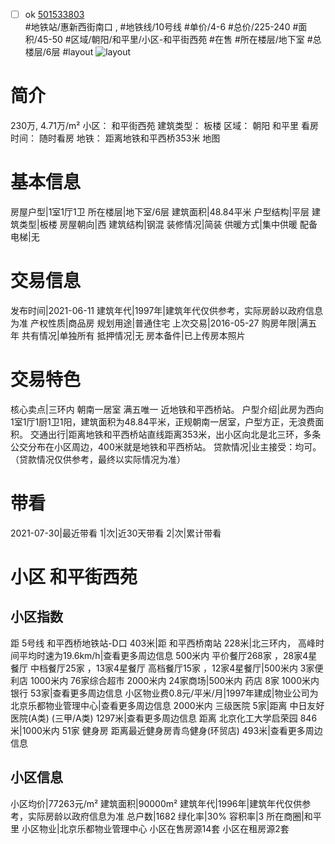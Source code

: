 - [ ] ok [501533803](https://bj.5i5j.com/ershoufang/501533803.html)  
 #地铁站/惠新西街南口 ,  #地铁线/10号线
#单价/4-6 #总价/225-240 #面积/45-50   #区域/朝阳/和平里/小区-和平街西苑 #在售 #所在楼层/地下室 #总楼层/6层 #layout 
![layout](http://image2a.5i5j.com/bdir/layout/73beb22eb3594643abf4c7abf3e787b2.jpg_P5.jpg) 
# 简介 
 230万,  4.71万/m² 
小区： 和平街西苑
建筑类型： 板楼
区域： 朝阳 和平里
看房时间： 随时看房
地铁： 距离地铁和平西桥353米 地图
# 基本信息 
 房屋户型|1室1厅1卫
所在楼层|地下室/6层
建筑面积|48.84平米
户型结构|平层
建筑类型|板楼
房屋朝向|西
建筑结构|钢混
装修情况|简装
供暖方式|集中供暖
配备电梯|无
# 交易信息 
 发布时间|2021-06-11
建筑年代|1997年|建筑年代仅供参考，实际房龄以政府信息为准
产权性质|商品房
规划用途|普通住宅
上次交易|2016-05-27
购房年限|满五年
共有情况|单独所有
抵押情况|无
房本备件|已上传房本照片
# 交易特色 
 核心卖点|三环内 朝南一居室 满五唯一 近地铁和平西桥站。
户型介绍|此房为西向1室1厅1厨1卫1阳，建筑面积为48.84平米，正规朝南一居室，户型方正，无浪费面积。
交通出行|距离地铁和平西桥站直线距离353米，出小区向北是北三环，多条公交分布在小区周边，400米就是地铁和平西桥站。
贷款情况|业主接受：均可。（贷款情况仅供参考，最终以实际情况为准）
# 带看 
 2021-07-30|最近带看	 1|次|近30天带看	 2|次|累计带看
# 小区 和平街西苑
## 小区指数 
 距 5号线 和平西桥地铁站-D口 403米|距 和平西桥南站 228米|北三环内， 高峰时间平均时速为19.6km/h|查看更多周边信息
500米内 平价餐厅268家 ，28家4星餐厅
中档餐厅25家 ，13家4星餐厅
高档餐厅15家 ，12家4星餐厅|500米内 3家便利店
1000米内 76家综合超市
2000米内 24家商场|500米内 药店 8家
1000米内 银行 53家|查看更多周边信息
小区物业费0.8元/平米/月|1997年建成|物业公司为北京乐都物业管理中心|查看更多周边信息
2000米内 三级医院 5家|距离 中日友好医院(A类) (三甲/A类) 1297米|查看更多周边信息
距离 北京化工大学启荣园 846米|1000米内 51家 健身房
距离最近健身房青鸟健身(环贸店) 493米|查看更多周边信息
## 小区信息 
 小区均价|77263元/m²
建筑面积|90000m²
建筑年代|1996年|建筑年代仅供参考，实际房龄以政府信息为准
总户数|1682
绿化率|30%
容积率|3
所在商圈|和平里
小区物业|北京乐都物业管理中心
小区在售房源14套
小区在租房源2套
